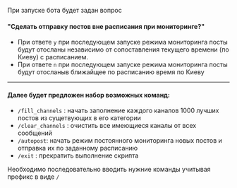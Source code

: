 При запуске бота будет задан вопрос 
#### "Сделать отправку постов вне расписания при мониторинге?"
* При ответе `y` при последующем запуске режима мониторинга посты будут отосланы независимо от сопоставления текущего времени (по Киеву) с расписанием.
* При ответе `n` при последующем запуске режима мониторинга посты будут отосланыв ближайщее по расписанию время по Киеву


-----


#### Далее будет предложен набор возможных  команд:
* `/fill_channels` : начать заполнение каждого каналов 1000 лучших постов из сущетвующих в его категории
* `/clear_channels` : очистить все имеющиеся каналы от всех сообщений
* `/autopost`: начать режим постоянного мониторинга новых постов и отправка их по заданному расписанию 
* `/exit` : прекратить выполнение скрипта

Необходимо последовательно вводить нужние команды учитывая префикс в виде `/`